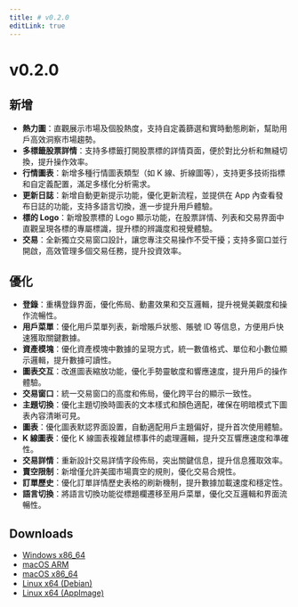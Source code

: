 ```yaml
---
title: # v0.2.0
editLink: true
---
```


# v0.2.0

## 新增

- **熱力圖**：直觀展示市場及個股熱度，支持自定義篩選和實時動態刷新，幫助用戶高效洞察市場趨勢。
- **多標籤股票詳情**：支持多標籤打開股票標的詳情頁面，便於對比分析和無縫切換，提升操作效率。
- **行情圖表**：新增多種行情圖表類型（如 K 線、折線圖等），支持更多技術指標和自定義配置，滿足多樣化分析需求。
- **更新日誌**：新增自動更新提示功能，優化更新流程，並提供在 App 內查看發布日誌的功能，支持多語言切換，進一步提升用戶體驗。
- **標的 Logo**：新增股票標的 Logo 顯示功能，在股票詳情、列表和交易界面中直觀呈現各標的專屬標識，提升標的辨識度和視覺體驗。
- **交易**：全新獨立交易窗口設計，讓您專注交易操作不受干擾；支持多窗口並行開啟，高效管理多個交易任務，提升投資效率。

## 優化

- **登錄**：重構登錄界面，優化佈局、動畫效果和交互邏輯，提升視覺美觀度和操作流暢性。
- **用戶菜單**：優化用戶菜單列表，新增賬戶狀態、賬號 ID 等信息，方便用戶快速獲取關鍵數據。
- **資產模塊**：優化資產模塊中數據的呈現方式，統一數值格式、單位和小數位顯示邏輯，提升數據可讀性。
- **圖表交互**：改進圖表縮放功能，優化手勢靈敏度和響應速度，提升用戶的操作體驗。
- **交易窗口**：統一交易窗口的高度和佈局，優化跨平台的顯示一致性。
- **主題切換**：優化主題切換時圖表的文本樣式和顏色適配，確保在明暗模式下圖表內容清晰可見。
- **圖表**：優化圖表默認界面設置，自動適配用戶主題偏好，提升首次使用體驗。
- **K 線圖表**：優化 K 線圖表複雜鼠標事件的處理邏輯，提升交互響應速度和準確性。
- **交易詳情**：重新設計交易詳情字段佈局，突出關鍵信息，提升信息獲取效率。
- **賣空限制**：新增僅允許美國市場賣空的規則，優化交易合規性。
- **訂單歷史**：優化訂單詳情歷史表格的刷新機制，提升數據加載速度和穩定性。
- **語言切換**：將語言切換功能從標題欄遷移至用戶菜單，優化交互邏輯和界面流暢性。

## Downloads

- [Windows x86_64](https://assets.lbkrs.com/github/release/longbridge-desktop/stable/longbridge-v0.2.0-windows-x86_64.exe)
- [macOS ARM](https://assets.lbkrs.com/github/release/longbridge-desktop/stable/longbridge-v0.2.0-macos-aarch64.dmg)
- [macOS x86_64](https://assets.lbkrs.com/github/release/longbridge-desktop/stable/longbridge-v0.2.0-macos-x86_64.dmg)
- [Linux x64 (Debian)](https://assets.lbkrs.com/github/release/longbridge-desktop/stable/longbridge-v0.2.0-linux-x86_64.deb)
- [Linux x64 (AppImage)](https://assets.lbkrs.com/github/release/longbridge-desktop/stable/longbridge-v0.2.0-linux-x86_64.AppImage)